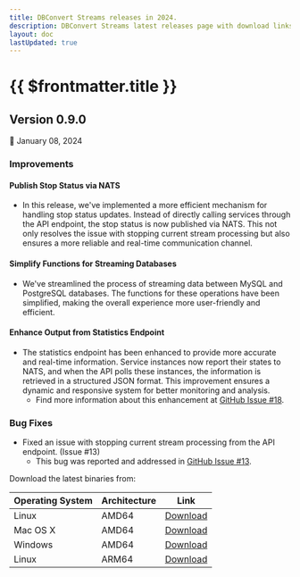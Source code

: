 ```yaml
---
title: DBConvert Streams releases in 2024.
description: DBConvert Streams latest releases page with download links.
layout: doc
lastUpdated: true
---
```


# {{ $frontmatter.title }}


## Version 0.9.0


:calendar: January 08, 2024


### Improvements

####  Publish Stop Status via NATS
- In this release, we've implemented a more efficient mechanism for handling stop status updates. Instead of directly calling services through the API endpoint, the stop status is now published via NATS. This not only resolves the issue with stopping current stream processing but also ensures a more reliable and real-time communication channel.


#### Simplify Functions for Streaming Databases
- We've streamlined the process of streaming data between MySQL and PostgreSQL databases. The functions for these operations have been simplified, making the overall experience more user-friendly and efficient.

#### Enhance Output from Statistics Endpoint
- The statistics endpoint has been enhanced to provide more accurate and real-time information. Service instances now report their states to NATS, and when the API polls these instances, the information is retrieved in a structured JSON format. This improvement ensures a dynamic and responsive system for better monitoring and analysis.
  - Find more information about this enhancement at [GitHub Issue #18](https://github.com/slotix/dbconvert-streams-public/issues/18).

### Bug Fixes

- Fixed an issue with stopping current stream processing from the API endpoint. (Issue #13)
  - This bug was reported and addressed in [GitHub Issue #13](https://github.com/slotix/dbconvert-streams-public/issues/13).


Download the latest binaries from:

| Operating System | Architecture | Link                                                                                |
| ---------------- | ------------ | ----------------------------------------------------------------------------------- |
| Linux            | AMD64        | [Download](https://dbconvert.com/downloads/dbs/v0.9.0/dbs-v0.9.0-linux-amd64.zip)   |
| Mac OS X         | AMD64        | [Download](https://dbconvert.com/downloads/dbs/v0.9.0/dbs-v0.9.0-darwin-amd64.zip)  |
| Windows          | AMD64        | [Download](https://dbconvert.com/downloads/dbs/v0.9.0/dbs-v0.9.0-windows-amd64.zip) |
| Linux            | ARM64        | [Download](https://dbconvert.com/downloads/dbs/v0.9.0/dbs-v0.9.0-linux-arm64.zip)   |
